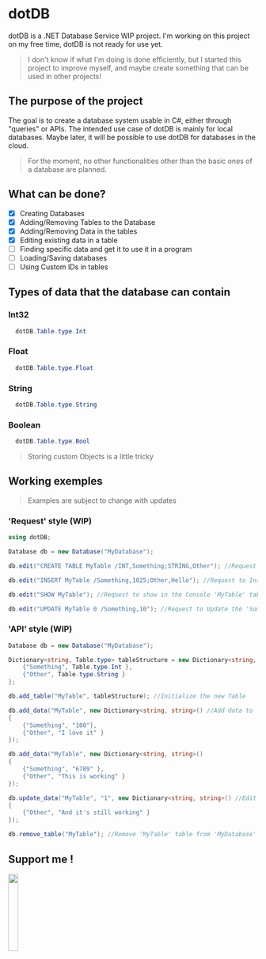 # dotDB
dotDB is a .NET Database Service WIP project.
I'm working on this project on my free time, dotDB is not ready for use yet. 

> I don't know if what I'm doing is done efficiently, but I started this project to improve myself, and maybe create something that can be used in other projects!

## The purpose of the project
The goal is to create a database system usable in C#, either through "queries" or APIs.
The intended use case of dotDB is mainly for local databases.
Maybe later, it will be possible to use dotDB for databases in the cloud.

> For the moment, no other functionalities other than the basic ones of a database are planned. 

## What can be done?
- [x] Creating Databases
- [x] Adding/Removing Tables to the Database
- [x] Adding/Removing Data in the tables
- [x] Editing existing data in a table
- [ ] Finding specific data and get it to use it in a program 
- [ ] Loading/Saving databases
- [ ] Using Custom IDs in tables

## Types of data that the database can contain
### Int32 
```C# 
  dotDB.Table.type.Int
```
### Float
```C# 
  dotDB.Table.type.Float
```
### String
```C# 
  dotDB.Table.type.String
```
### Boolean
```C# 
  dotDB.Table.type.Bool
```

> Storing custom Objects is a little tricky

## Working exemples

>Examples are subject to change with updates 

### 'Request' style (WIP)
```C#
using dotDB;

Database db = new Database("MyDatabase");

db.edit("CREATE TABLE MyTable /INT,Something;STRING,Other"); //Request to create a new table 'MyTable'

db.edit("INSERT MyTable /Something,1025;Other,Hello"); //Request to Insert data into 'MyTable' table

db.edit("SHOW MyTable"); //Request to show in the Console 'MyTable' table

db.edit("UPDATE MyTable 0 /Something,10"); //Request to Update the 'Something' value in 'MyTable' table
```
### 'API' style (WIP)
```C#
Database db = new Database("MyDatabase");

Dictionary<string, Table.type> tableStructure = new Dictionary<string, Table.type>() { //Create tableStructure
    {"Something", Table.type.Int },
    {"Other", Table.type.String }
};

db.add_table("MyTable", tableStructure); //Initialize the new Table

db.add_data("MyTable", new Dictionary<string, string>() //Add data to 'MyTable' table.
{
    {"Something", "100"},
    {"Other", "I love it" }
});

db.add_data("MyTable", new Dictionary<string, string>()
{
    {"Something", "6789" },
    {"Other", "This is working" }
});

db.update_data("MyTable", "1", new Dictionary<string, string>() //Edit the value of the 'key' field in line 1 of the'MyTable' table
{
    {"Other", "And it's still working" }
});

db.remove_table("MyTable"); //Remove 'MyTable' table from 'MyDatabase' database.
```

## Support me !
<a href="https://www.buymeacoffee.com/Doomiprane" target="_blank"><img src="https://cdn.buymeacoffee.com/buttons/v2/default-blue.png" width="20%" height="20%"></a>
